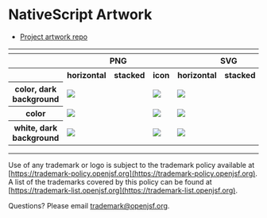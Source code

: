 # NativeScript Artwork


* [Project artwork repo](https://github.com/NativeScript/artwork)

<table>
    <tr>
        <th colspan="7"></th>
    </tr>
    <tr>
        <th width="120"></th>
        <th colspan="3">PNG</th>
        <th colspan="3">SVG</th>
    </tr>
    <tr>
        <th width="120"></th>
        <th width="200">horizontal</th>
        <th width="95">stacked</th>
        <th width="75">icon</th>
        <th width="200">horizontal</th>
        <th width="95">stacked</th>
        <th width="75">icon</th>
    </tr>
    <tr>
        <th>color, dark background</th>
        <td><img src="./nativescript-logo-color-dark_background.png"></td>
        <td>&nbsp;</td>
        <td><img src="./nativescript-icon-color-dark_background.png"></td>
        <td><img src="./nativescript-logo-color-dark_background.svg"></td>
        <td>&nbsp;</td>
        <td><img src="./nativescript-icon-color-dark_background.svg"></td>
    </tr>
    <tr>
        <th>color</th>
        <td><img src="./nativescript-logo-color.png"></td>
        <td>&nbsp;</td>
        <td><img src="./nativescript-icon-color.png"></td>
        <td><img src="./nativescript-logo-color.svg"></td>
        <td>&nbsp;</td>
        <td><img src="./nativescript-icon-color.svg"></td>
    </tr>
    <tr>
        <th>white, dark background</th>
        <td><img src="./nativescript-logo-white-dark_background.png"></td>
        <td>&nbsp;</td>
        <td><img src="./nativescript-icon-white-dark_background.png"></td>
        <td><img src="./nativescript-logo-white-dark_background.svg"></td>
        <td>&nbsp;</td>
        <td><img src="./nativescript-icon-white-dark_background.svg"></td>
    </tr>
</table>


---

Use of any trademark or logo is subject to the trademark policy available at [https://trademark-policy.openjsf.org](https://trademark-policy.openjsf.org). A list of the trademarks covered by this policy can be found at [https://trademark-list.openjsf.org](https://trademark-list.openjsf.org).

Questions? Please email [trademark@openjsf.org](mailto:trademark@openjsf.org).
